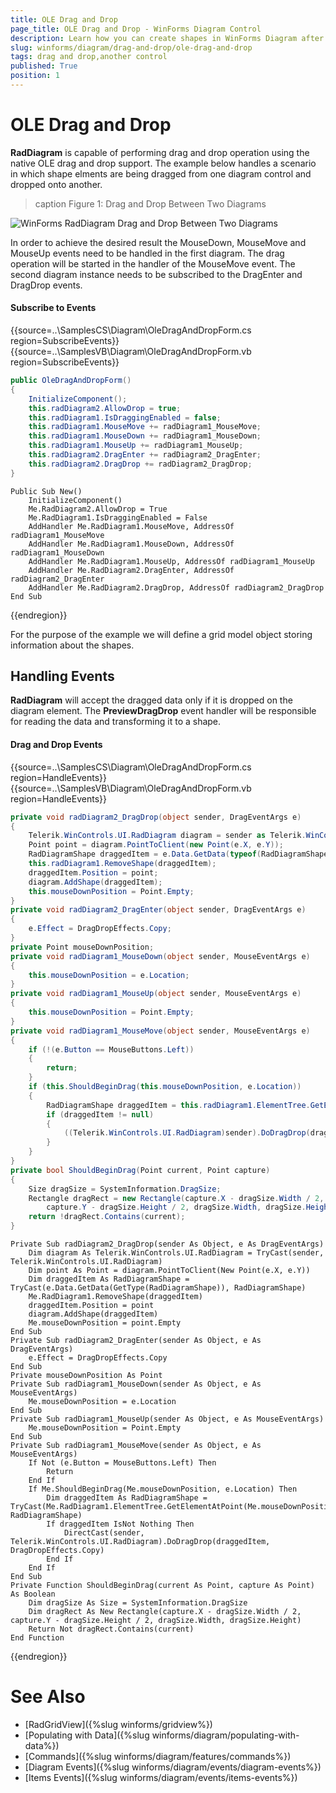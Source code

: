 ```yaml
---
title: OLE Drag and Drop
page_title: OLE Drag and Drop - WinForms Diagram Control
description: Learn how you can create shapes in WinForms Diagram after dragging an object from a separate control. For the purpose of the example we are going to use a RadGridView.
slug: winforms/diagram/drag-and-drop/ole-drag-and-drop
tags: drag and drop,another control
published: True
position: 1
---
```


# OLE Drag and Drop

__RadDiagram__ is capable of performing drag and drop operation using the native OLE drag and drop support. The example below handles a scenario in which shape elments are being dragged from one diagram control and dropped onto another.

>caption Figure 1: Drag and Drop Between Two Diagrams 

![WinForms RadDiagram Drag and Drop Between Two Diagrams](images/diagram-drag-and-drop-ole-drag-and-drop001.gif)

In order to achieve the desired result the MouseDown, MouseMove and MouseUp events need to be handled in the first diagram. The drag operation will be started in the handler of the MouseMove event. The second diagram instance needs to be subscribed to the DragEnter and DragDrop events.

#### Subscribe to Events

{{source=..\SamplesCS\Diagram\OleDragAndDropForm.cs region=SubscribeEvents}} 
{{source=..\SamplesVB\Diagram\OleDragAndDropForm.vb region=SubscribeEvents}}
````C#
public OleDragAndDropForm()
{
    InitializeComponent();
    this.radDiagram2.AllowDrop = true;
    this.radDiagram1.IsDraggingEnabled = false;
    this.radDiagram1.MouseMove += radDiagram1_MouseMove;
    this.radDiagram1.MouseDown += radDiagram1_MouseDown;
    this.radDiagram1.MouseUp += radDiagram1_MouseUp;
    this.radDiagram2.DragEnter += radDiagram2_DragEnter;
    this.radDiagram2.DragDrop += radDiagram2_DragDrop;
}

````
````VB.NET
Public Sub New()
    InitializeComponent()
    Me.RadDiagram2.AllowDrop = True
    Me.RadDiagram1.IsDraggingEnabled = False
    AddHandler Me.RadDiagram1.MouseMove, AddressOf radDiagram1_MouseMove
    AddHandler Me.RadDiagram1.MouseDown, AddressOf radDiagram1_MouseDown
    AddHandler Me.RadDiagram1.MouseUp, AddressOf radDiagram1_MouseUp
    AddHandler Me.RadDiagram2.DragEnter, AddressOf radDiagram2_DragEnter
    AddHandler Me.RadDiagram2.DragDrop, AddressOf radDiagram2_DragDrop
End Sub

````



{{endregion}}

For the purpose of the example we will define a grid model object storing information about the shapes.

## Handling Events

__RadDiagram__ will accept the dragged data only if it is dropped on the diagram element. The __PreviewDragDrop__ event handler will be responsible for reading the data and transforming it to a shape.

#### Drag and Drop Events

{{source=..\SamplesCS\Diagram\OleDragAndDropForm.cs region=HandleEvents}} 
{{source=..\SamplesVB\Diagram\OleDragAndDropForm.vb region=HandleEvents}}
````C#
private void radDiagram2_DragDrop(object sender, DragEventArgs e)
{
    Telerik.WinControls.UI.RadDiagram diagram = sender as Telerik.WinControls.UI.RadDiagram;
    Point point = diagram.PointToClient(new Point(e.X, e.Y));
    RadDiagramShape draggedItem = e.Data.GetData(typeof(RadDiagramShape)) as RadDiagramShape;
    this.radDiagram1.RemoveShape(draggedItem);
    draggedItem.Position = point;
    diagram.AddShape(draggedItem);
    this.mouseDownPosition = Point.Empty;
}
private void radDiagram2_DragEnter(object sender, DragEventArgs e)
{
    e.Effect = DragDropEffects.Copy;
}
private Point mouseDownPosition;
private void radDiagram1_MouseDown(object sender, MouseEventArgs e)
{
    this.mouseDownPosition = e.Location;
}
private void radDiagram1_MouseUp(object sender, MouseEventArgs e)
{
    this.mouseDownPosition = Point.Empty;
}
private void radDiagram1_MouseMove(object sender, MouseEventArgs e)
{
    if (!(e.Button == MouseButtons.Left))
    {
        return;
    }
    if (this.ShouldBeginDrag(this.mouseDownPosition, e.Location))
    {
        RadDiagramShape draggedItem = this.radDiagram1.ElementTree.GetElementAtPoint(this.mouseDownPosition).Parent as RadDiagramShape;
        if (draggedItem != null)
        {
            ((Telerik.WinControls.UI.RadDiagram)sender).DoDragDrop(draggedItem, DragDropEffects.Copy);
        }
    }
}
private bool ShouldBeginDrag(Point current, Point capture)
{
    Size dragSize = SystemInformation.DragSize;
    Rectangle dragRect = new Rectangle(capture.X - dragSize.Width / 2,
        capture.Y - dragSize.Height / 2, dragSize.Width, dragSize.Height);
    return !dragRect.Contains(current);
}

````
````VB.NET
Private Sub radDiagram2_DragDrop(sender As Object, e As DragEventArgs)
    Dim diagram As Telerik.WinControls.UI.RadDiagram = TryCast(sender, Telerik.WinControls.UI.RadDiagram)
    Dim point As Point = diagram.PointToClient(New Point(e.X, e.Y))
    Dim draggedItem As RadDiagramShape = TryCast(e.Data.GetData(GetType(RadDiagramShape)), RadDiagramShape)
    Me.RadDiagram1.RemoveShape(draggedItem)
    draggedItem.Position = point
    diagram.AddShape(draggedItem)
    Me.mouseDownPosition = point.Empty
End Sub
Private Sub radDiagram2_DragEnter(sender As Object, e As DragEventArgs)
    e.Effect = DragDropEffects.Copy
End Sub
Private mouseDownPosition As Point
Private Sub radDiagram1_MouseDown(sender As Object, e As MouseEventArgs)
    Me.mouseDownPosition = e.Location
End Sub
Private Sub radDiagram1_MouseUp(sender As Object, e As MouseEventArgs)
    Me.mouseDownPosition = Point.Empty
End Sub
Private Sub radDiagram1_MouseMove(sender As Object, e As MouseEventArgs)
    If Not (e.Button = MouseButtons.Left) Then
        Return
    End If
    If Me.ShouldBeginDrag(Me.mouseDownPosition, e.Location) Then
        Dim draggedItem As RadDiagramShape = TryCast(Me.RadDiagram1.ElementTree.GetElementAtPoint(Me.mouseDownPosition).Parent, RadDiagramShape)
        If draggedItem IsNot Nothing Then
            DirectCast(sender, Telerik.WinControls.UI.RadDiagram).DoDragDrop(draggedItem, DragDropEffects.Copy)
        End If
    End If
End Sub
Private Function ShouldBeginDrag(current As Point, capture As Point) As Boolean
    Dim dragSize As Size = SystemInformation.DragSize
    Dim dragRect As New Rectangle(capture.X - dragSize.Width / 2, capture.Y - dragSize.Height / 2, dragSize.Width, dragSize.Height)
    Return Not dragRect.Contains(current)
End Function

````



{{endregion}}

# See Also

* [RadGridView]({%slug winforms/gridview%})
* [Populating with Data]({%slug winforms/diagram/populating-with-data%})
* [Commands]({%slug winforms/diagram/features/commands%}) 
* [Diagram Events]({%slug winforms/diagram/events/diagram-events%})
* [Items Events]({%slug winforms/diagram/events/items-events%})
